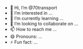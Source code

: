 - 👋 Hi, I’m @70transport
- 👀 I’m interested in ...
- 🌱 I’m currently learning ...
- 💞️ I’m looking to collaborate on ...
- 📫 How to reach me ...
- 😄 Pronouns: ...
- ⚡ Fun fact: ...

<!---
70transport/70transport is a ✨ special ✨ repository because its `README.md` (this file) appears on your GitHub profile.
You can click the Preview link to take a look at your changes.
--->
